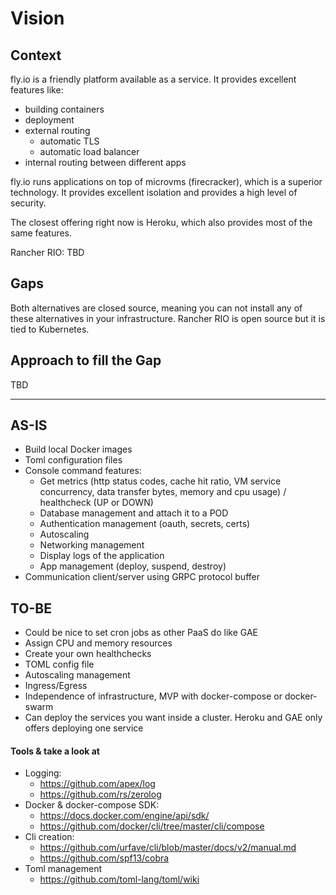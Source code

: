 # Vision

## Context

fly.io is a friendly platform available as a service. It provides excellent features like:

- building containers
- deployment
- external routing
  - automatic TLS
  - automatic load balancer
- internal routing between different apps

fly.io runs applications on top of microvms (firecracker), which is a superior technology. 
It provides excellent isolation and provides a high level of security.

The closest offering right now is Heroku, which also provides most of the same features.

Rancher RIO: TBD

## Gaps

Both alternatives are closed source, meaning you can not install any of these alternatives in your infrastructure.
Rancher RIO is open source but it is tied to Kubernetes.

## Approach to fill the Gap

TBD

----

## AS-IS

- Build local Docker images
- Toml configuration files
- Console command features:
  - Get metrics (http status codes, cache hit ratio, VM service concurrency, data transfer bytes, memory and cpu usage) / healthcheck (UP or DOWN)
  - Database management and attach it to a POD
  - Authentication management (oauth, secrets, certs)
  - Autoscaling
  - Networking management
  - Display logs of the application
  - App management (deploy, suspend, destroy)
- Communication client/server using GRPC protocol buffer

## TO-BE

- Could be nice to set cron jobs as other PaaS do like GAE
- Assign CPU and memory resources
- Create your own healthchecks
- TOML config file
- Autoscaling management
- Ingress/Egress
- Independence of infrastructure, MVP with docker-compose or docker-swarm
- Can deploy the services you want inside a cluster. Heroku and GAE only offers deploying one service

#### Tools & take a look at

- Logging:
  - https://github.com/apex/log
  - https://github.com/rs/zerolog
- Docker & docker-compose SDK: 
  - https://docs.docker.com/engine/api/sdk/
  - https://github.com/docker/cli/tree/master/cli/compose
- Cli creation:
  - https://github.com/urfave/cli/blob/master/docs/v2/manual.md
  - https://github.com/spf13/cobra
- Toml management
  - https://github.com/toml-lang/toml/wiki